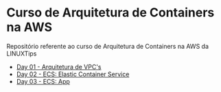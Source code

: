 # Curso de Arquitetura de Containers na AWS
Repositório referente ao curso de Arquitetura de Containers na AWS da LINUXTips

* [Day 01 - Arquitetura de VPC's](/day-01/README.md)
* [Day 02 - ECS: Elastic Container Service ](/day-02/README.md)
* [Day 03 - ECS: App ](/day-03/README.md)